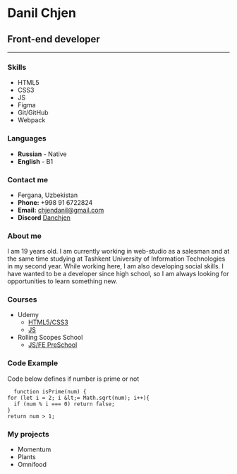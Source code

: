 # Danil Chjen

## Front-end developer

---

### Skills

- HTML5
- CSS3
- JS
- Figma
- Git/GitHub
- Webpack

### Languages

- **Russian** - Native
- **English** - B1

### Contact me

- Fergana, Uzbekistan
- **Phone:** +998 91 6722824
- **Email:** chjendanil@gmail.com
- **Discord** [Danchjen](https://discordapp.com/users/1076131424379338882/)

### About me

I am 19 years old. I am currently working in web-studio as a salesman and at the same time studying at Tashkent University of Information Technologies in my second year. While working here, I am also developing social skills. I have wanted to be a developer since high school, so I am always looking for opportunities to learn something new.

### Courses

- Udemy
  - [HTML5/CSS3](https://www.udemy.com/course/design-and-develop-a-killer-website-with-html5-and-css3/)
  - [JS](https://www.udemy.com/course/the-complete-javascript-course/)
- Rolling Scopes School
  - [JS/FE PreSchool](https://rs.school/js-stage0/)

### Code Example

Code below defines if number is prime or not

      function isPrime(num) {
    for (let i = 2; i &lt;= Math.sqrt(num); i++){
      if (num % i === 0) return false;
    }
    return num > 1;

### My projects

- Momentum
- Plants
- Omnifood
